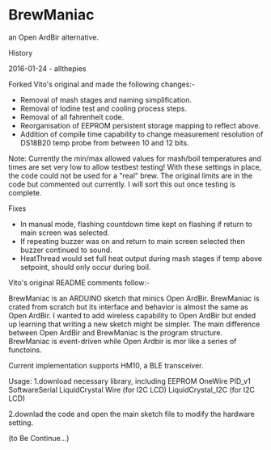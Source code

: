# BrewManiac
an Open ArdBir alternative.

History

2016-01-24  - allthepies

Forked Vito's original and made the following changes:-

* Removal of mash stages and naming simplification.
* Removal of Iodine test and cooling process steps.
* Removal of all fahrenheit code.
* Reorganisation of EEPROM persistent storage mapping to reflect above.
* Addition of compile time capability to change measurement resolution of DS18B20 temp probe from between 10 and 12 bits.

Note:  Currently the min/max allowed values for mash/boil temperatures and times are set very low to allow testbest testing!
With these settings in place, the code could not be used for a "real" brew.  The original limits are in the code but commented out currently. I will sort this out once testing is complete.

Fixes
* In manual mode, flashing countdown time kept on flashing if return to main screen was selected.
* If repeating buzzer was on and return to main screen selected then buzzer continued to sound.
* HeatThread would set full heat output during mash stages if temp above setpoint, should only occur during boil.


Vito's original README comments follow:-

BrewManiac is an ARDUINO sketch that minics Open ArdBir. 
BrewManiac is crated from scratch but its interface and behavior is almost the same as Open ArdBir.
I wanted to add wireless capability to Open ArdBir but ended up learning that writing a new sketch might be simpler.
The main difference between Open ArdBir and BrewManiac is the program structure. 
BrewManiac is event-driven while Open Ardbir is mor like a series of functoins.

Current implementation supports HM10, a BLE transceiver.

Usage:
1.download necessary library, including
EEPROM
OneWire
PID_v1
SoftwareSerial
LiquidCrystal
Wire (for I2C LCD)
LiquidCrystal_I2C (for I2C LCD)

2.downlad the code and open the main sketch file to modify the hardware setting.

(to Be Continue...)
